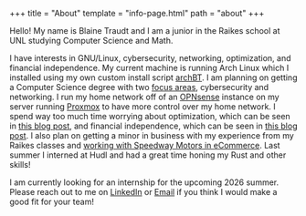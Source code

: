 +++
title = "About"
template = "info-page.html"
path = "about"
+++

Hello! My name is Blaine Traudt and I am a junior in the Raikes school at UNL studying Computer Science and Math.

I have interests in GNU/Linux, cybersecurity, networking, optimization, and financial independence. My current machine is running Arch Linux which I installed using my own custom install script [archBT](/projects/archbt/). I am planning on getting a Computer Science degree with two [focus areas](https://computing.unl.edu/focus-areas/), cybersecurity and networking. I run my home network off of an [OPNsense](https://opnsense.org/) instance on my server running [Proxmox](https://www.proxmox.com/en/) to have more control over my home network. I spend way too much time worrying about optimization, which can be seen in [this blog post](/blog/siteperformance/), and financial independence, which can be seen in [this blog post](/blog/youngfinanceadvice/). I also plan on getting a minor in business with my experience from my Raikes classes and [working with Speedway Motors in eCommerce](/blog/speedwaymotors/). Last summer I interned at Hudl and had a great time honing my Rust and other skills!

I am currently looking for an internship for the upcoming 2026 summer. Please reach out to me on [LinkedIn](https://www.linkedin.com/in/blaine-traudt/) or [Email](mailto:blaine@traudt.dev) if you think I would make a good fit for your team!
